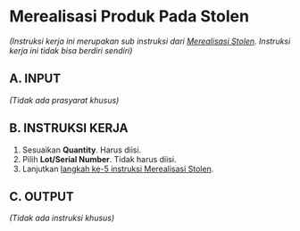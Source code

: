 # Merealisasi Produk Pada Stolen

*(Instruksi kerja ini merupakan sub instruksi dari [Merealisasi Stolen](./transfer.md). Instruksi kerja ini tidak bisa berdiri sendiri)*

## A. INPUT

*(Tidak ada prasyarat khusus)*

## B. INSTRUKSI KERJA

1. Sesuaikan **Quantity**. Harus diisi.
2. Pilih **Lot/Serial Number**. Tidak harus diisi.
3. Lanjutkan [langkah ke-5 instruksi Merealisasi Stolen](./transfer.md#l5).

## C. OUTPUT

*(Tidak ada instruksi khusus)*
